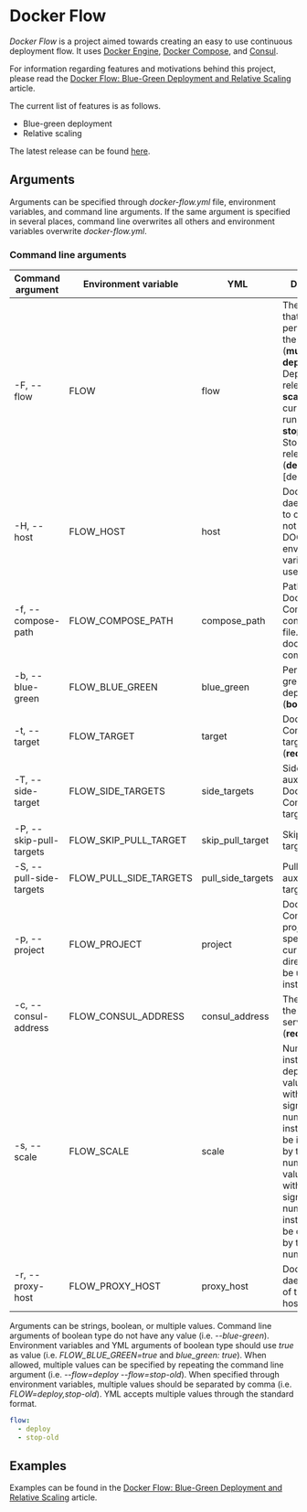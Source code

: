 Docker Flow
===========

*Docker Flow* is a project aimed towards creating an easy to use continuous deployment flow. It uses [Docker Engine](https://www.docker.com/products/docker-engine), [Docker Compose](https://www.docker.com/products/docker-compose), and [Consul](https://www.consul.io/).

For information regarding features and motivations behind this project, please read the [Docker Flow: Blue-Green Deployment and Relative Scaling](http://technologyconversations.com/2016/03/07/docker-flow-blue-green-deployment-and-relative-scaling/) article.

The current list of features is as follows.

* Blue-green deployment
* Relative scaling

The latest release can be found [here](https://github.com/vfarcic/docker-flow/releases/latest).

Arguments
---------

Arguments can be specified through *docker-flow.yml* file, environment variables, and command line arguments. If the same argument is specified in several places, command line overwrites all others and environment variables overwrite *docker-flow.yml*.

### Command line arguments

|Command argument       |Environment variable  |YML              |Description|
|-----------------------|----------------------|-----------------|-----------|
|-F, --flow             |FLOW                  |flow             |The actions that should be performed as the flow. (**multi**)<br>**deploy**: Deploys a new release<br>**scale**: Scales currently running release<br>**stop-old**: Stops the old release<br>(**default**: [deploy])|
|-H, --host             |FLOW_HOST             |host             |Docker daemon socket to connect to. If not specified, DOCKER_HOST environment variable will be used instead.|
|-f, --compose-path     |FLOW_COMPOSE_PATH     |compose_path     |Path to the Docker Compose configuration file. (**default**: docker-compose.yml)|
|-b, --blue-green       |FLOW_BLUE_GREEN       |blue_green       |Perform blue-green deployment. (**bool**)|
|-t, --target           |FLOW_TARGET           |target           |Docker Compose target. (**required**)|
|-T, --side-target      |FLOW_SIDE_TARGETS     |side_targets     |Side or auxiliary Docker Compose targets. (**multi**)|
|-P, --skip-pull-targets|FLOW_SKIP_PULL_TARGET |skip_pull_target |Skip pulling targets. (**bool**)|
|-S, --pull-side-targets|FLOW_PULL_SIDE_TARGETS|pull_side_targets|Pull side or auxiliary targets. (**bool**)|
|-p, --project          |FLOW_PROJECT          |project          |Docker Compose project. If not specified, the current directory will be used instead.|
|-c, --consul-address   |FLOW_CONSUL_ADDRESS   |consul_address   |The address of the Consul server. (**required**)|
|-s, --scale            |FLOW_SCALE            |scale            |Number of instances to deploy. If the value starts with the plus sign (+), the number of instances will be increased by the given number. If the value begins with the minus sign (-), the number of instances will be decreased by the given number.|
|-r, --proxy-host       |FLOW_PROXY_HOST       |proxy_host       |Docker daemon socket of the proxy host.|

Arguments can be strings, boolean, or multiple values. Command line arguments of boolean type do not have any value (i.e. *--blue-green*). Environment variables and YML arguments of boolean type should use *true* as value (i.e. *FLOW_BLUE_GREEN=true* and *blue_green: true*). When allowed, multiple values can be specified by repeating the command line argument (i.e. *--flow=deploy --flow=stop-old*). When specified through environment variables, multiple values should be separated by comma (i.e. *FLOW=deploy,stop-old*). YML accepts multiple values through the standard format.

```yml
flow:
  - deploy
  - stop-old
```

Examples
--------

Examples can be found in the [Docker Flow: Blue-Green Deployment and Relative Scaling](http://technologyconversations.com/2016/03/07/docker-flow-blue-green-deployment-and-relative-scaling/) article.

